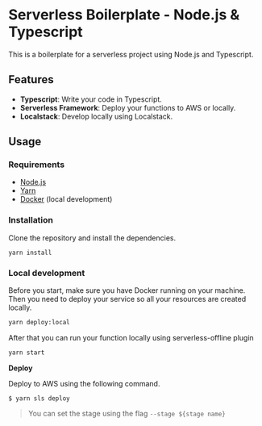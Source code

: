 # Serverless Boilerplate - Node.js & Typescript

This is a boilerplate for a serverless project using Node.js and Typescript.

## Features

- **Typescript**: Write your code in Typescript.
- **Serverless Framework**: Deploy your functions to AWS or locally.
- **Localstack**: Develop locally using Localstack.

## Usage

### Requirements

- [Node.js](https://nodejs.org/en/)
- [Yarn](https://yarnpkg.com/getting-started/install)
- [Docker](https://docs.docker.com/get-docker/) (local development)

### Installation

Clone the repository and install the dependencies.

```
yarn install
```

### Local development

Before you start, make sure you have Docker running on your machine. Then you need to deploy your service so all your resources are created locally.

```bash
yarn deploy:local
```

After that you can run your function locally using serverless-offline plugin

```bash
yarn start
```

**Deploy**

Deploy to AWS using the following command.

```
$ yarn sls deploy
```

> You can set the stage using the flag `--stage ${stage name}`
